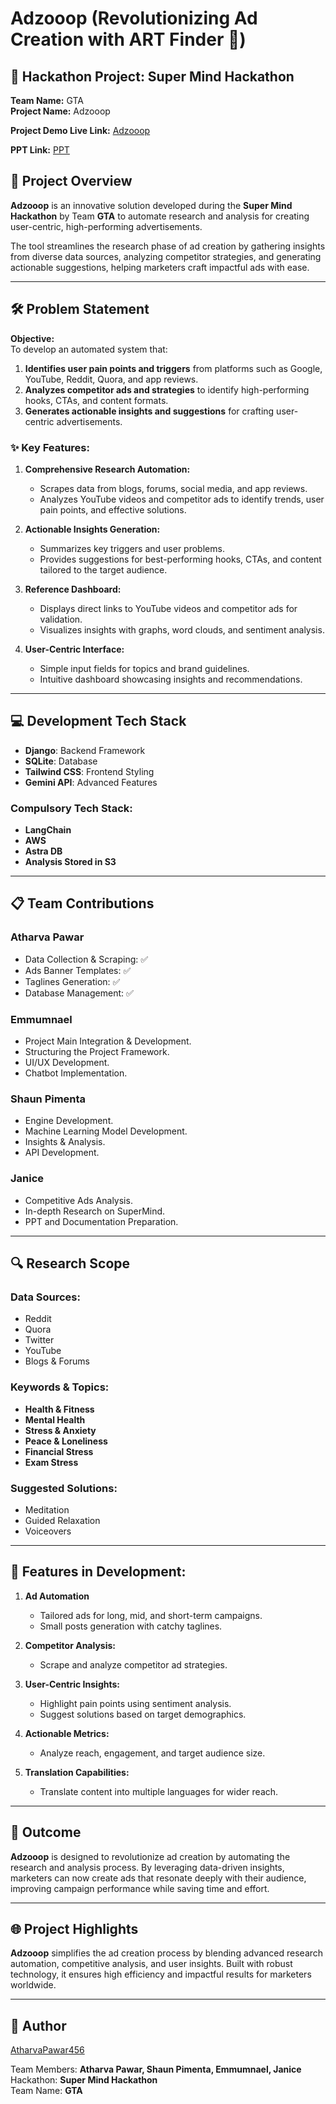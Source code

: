 # Adzooop (Revolutionizing Ad Creation with ART Finder 🚀)

## 🎯 Hackathon Project: Super Mind Hackathon  

**Team Name:** GTA  
**Project Name:** Adzooop 

**Project Demo Live Link:** [Adzooop](https://doberman-natural-lioness.ngrok-free.app) 


**PPT Link:** [PPT](https://www.canva.com/design/DAGcl1mhf8o/uYIiz-mwdKhKl7JMOq0GKA/edit) 


## 📌 Project Overview
**Adzooop** is an innovative solution developed during the **Super Mind Hackathon** by Team **GTA** to automate research and analysis for creating user-centric, high-performing advertisements. 

The tool streamlines the research phase of ad creation by gathering insights from diverse data sources, analyzing competitor strategies, and generating actionable suggestions, helping marketers craft impactful ads with ease.

---

## 🛠️ Problem Statement
**Objective:**  
To develop an automated system that:  
1. **Identifies user pain points and triggers** from platforms such as Google, YouTube, Reddit, Quora, and app reviews.  
2. **Analyzes competitor ads and strategies** to identify high-performing hooks, CTAs, and content formats.  
3. **Generates actionable insights and suggestions** for crafting user-centric advertisements.  

### ✨ Key Features:
1. **Comprehensive Research Automation:**
   - Scrapes data from blogs, forums, social media, and app reviews.
   - Analyzes YouTube videos and competitor ads to identify trends, user pain points, and effective solutions.

2. **Actionable Insights Generation:**
   - Summarizes key triggers and user problems.
   - Provides suggestions for best-performing hooks, CTAs, and content tailored to the target audience.

3. **Reference Dashboard:**
   - Displays direct links to YouTube videos and competitor ads for validation.
   - Visualizes insights with graphs, word clouds, and sentiment analysis.

4. **User-Centric Interface:**
   - Simple input fields for topics and brand guidelines.
   - Intuitive dashboard showcasing insights and recommendations.

---

## 💻 Development Tech Stack
- **Django**: Backend Framework  
- **SQLite**: Database  
- **Tailwind CSS**: Frontend Styling  
- **Gemini API**: Advanced Features  

### Compulsory Tech Stack:
- **LangChain**  
- **AWS**  
- **Astra DB**  
- **Analysis Stored in S3**  

---

## 📋 Team Contributions
### **Atharva Pawar**  
- Data Collection & Scraping: ✅  
- Ads Banner Templates: ✅  
- Taglines Generation: ✅  
- Database Management: ✅  

### **Emmumnael**  
- Project Main Integration & Development.  
- Structuring the Project Framework.  
- UI/UX Development.  
- Chatbot Implementation.  

### **Shaun Pimenta**  
- Engine Development.  
- Machine Learning Model Development.  
- Insights & Analysis.  
- API Development.  

### **Janice**  
- Competitive Ads Analysis.  
- In-depth Research on SuperMind.  
- PPT and Documentation Preparation.  

---

## 🔍 Research Scope
### Data Sources:
- Reddit  
- Quora  
- Twitter  
- YouTube  
- Blogs & Forums  

### Keywords & Topics:
- **Health & Fitness**  
- **Mental Health**  
- **Stress & Anxiety**  
- **Peace & Loneliness**  
- **Financial Stress**  
- **Exam Stress**  

### Suggested Solutions:
- Meditation  
- Guided Relaxation  
- Voiceovers  

---

## 🔑 Features in Development:
1. **Ad Automation**  
   - Tailored ads for long, mid, and short-term campaigns.  
   - Small posts generation with catchy taglines.  

2. **Competitor Analysis:**  
   - Scrape and analyze competitor ad strategies.  

3. **User-Centric Insights:**  
   - Highlight pain points using sentiment analysis.  
   - Suggest solutions based on target demographics.  

4. **Actionable Metrics:**  
   - Analyze reach, engagement, and target audience size.  

5. **Translation Capabilities:**  
   - Translate content into multiple languages for wider reach.  

---

## 🚀 Outcome
**Adzooop** is designed to revolutionize ad creation by automating the research and analysis process. By leveraging data-driven insights, marketers can now create ads that resonate deeply with their audience, improving campaign performance while saving time and effort.

---

## 🌐 Project Highlights  

**Adzooop** simplifies the ad creation process by blending advanced research automation, competitive analysis, and user insights. Built with robust technology, it ensures high efficiency and impactful results for marketers worldwide.  


---

## 🤖 Author
[AtharvaPawar456](https://github.com/AtharvaPawar456)  

Team Members: **Atharva Pawar, Shaun Pimenta, Emmumnael, Janice**  
Hackathon: **Super Mind Hackathon**  
Team Name: **GTA**